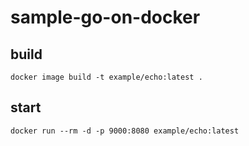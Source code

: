 # sample-go-on-docker

## build

```
docker image build -t example/echo:latest .
```

## start

```
docker run --rm -d -p 9000:8080 example/echo:latest
```
